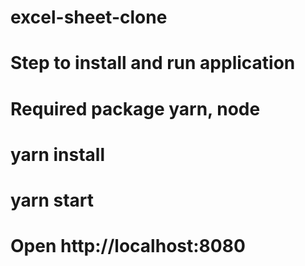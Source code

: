 # excel-sheet-clone

# Step to install and run application

# Required package yarn, node

# yarn install
# yarn start
# Open http://localhost:8080